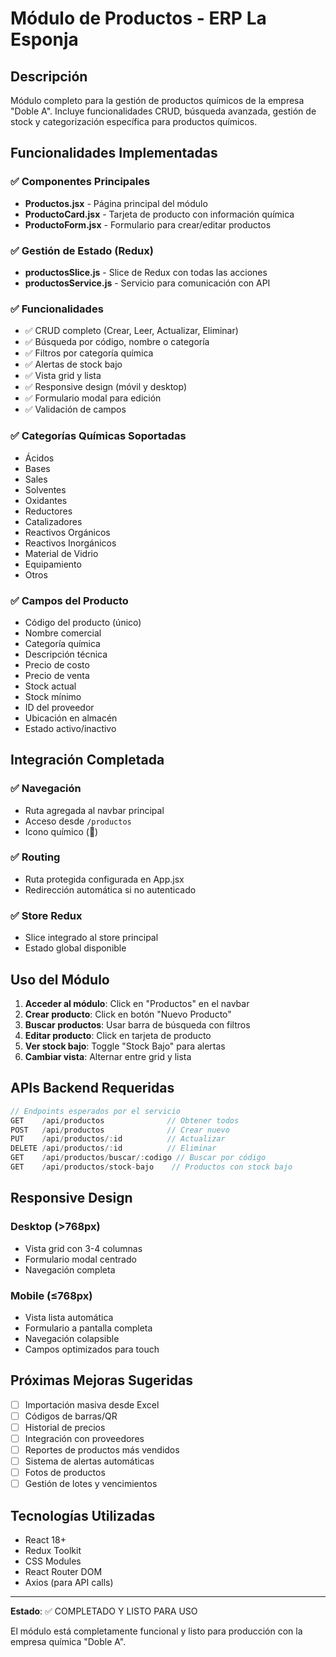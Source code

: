 # Módulo de Productos - ERP La Esponja

## Descripción
Módulo completo para la gestión de productos químicos de la empresa "Doble A". Incluye funcionalidades CRUD, búsqueda avanzada, gestión de stock y categorización específica para productos químicos.

## Funcionalidades Implementadas

### ✅ Componentes Principales
- **Productos.jsx** - Página principal del módulo
- **ProductoCard.jsx** - Tarjeta de producto con información química
- **ProductoForm.jsx** - Formulario para crear/editar productos

### ✅ Gestión de Estado (Redux)
- **productosSlice.js** - Slice de Redux con todas las acciones
- **productosService.js** - Servicio para comunicación con API

### ✅ Funcionalidades
- ✅ CRUD completo (Crear, Leer, Actualizar, Eliminar)
- ✅ Búsqueda por código, nombre o categoría
- ✅ Filtros por categoría química
- ✅ Alertas de stock bajo
- ✅ Vista grid y lista
- ✅ Responsive design (móvil y desktop)
- ✅ Formulario modal para edición
- ✅ Validación de campos

### ✅ Categorías Químicas Soportadas
- Ácidos
- Bases
- Sales
- Solventes
- Oxidantes
- Reductores
- Catalizadores
- Reactivos Orgánicos
- Reactivos Inorgánicos
- Material de Vidrio
- Equipamiento
- Otros

### ✅ Campos del Producto
- Código del producto (único)
- Nombre comercial
- Categoría química
- Descripción técnica
- Precio de costo
- Precio de venta
- Stock actual
- Stock mínimo
- ID del proveedor
- Ubicación en almacén
- Estado activo/inactivo

## Integración Completada

### ✅ Navegación
- Ruta agregada al navbar principal
- Acceso desde `/productos`
- Icono químico (🧪)

### ✅ Routing
- Ruta protegida configurada en App.jsx
- Redirección automática si no autenticado

### ✅ Store Redux
- Slice integrado al store principal
- Estado global disponible

## Uso del Módulo

1. **Acceder al módulo**: Click en "Productos" en el navbar
2. **Crear producto**: Click en botón "Nuevo Producto"
3. **Buscar productos**: Usar barra de búsqueda con filtros
4. **Editar producto**: Click en tarjeta de producto
5. **Ver stock bajo**: Toggle "Stock Bajo" para alertas
6. **Cambiar vista**: Alternar entre grid y lista

## APIs Backend Requeridas

```javascript
// Endpoints esperados por el servicio
GET    /api/productos              // Obtener todos
POST   /api/productos              // Crear nuevo
PUT    /api/productos/:id          // Actualizar
DELETE /api/productos/:id          // Eliminar
GET    /api/productos/buscar/:codigo // Buscar por código
GET    /api/productos/stock-bajo    // Productos con stock bajo
```

## Responsive Design

### Desktop (>768px)
- Vista grid con 3-4 columnas
- Formulario modal centrado
- Navegación completa

### Mobile (≤768px)
- Vista lista automática
- Formulario a pantalla completa
- Navegación colapsible
- Campos optimizados para touch

## Próximas Mejoras Sugeridas

- [ ] Importación masiva desde Excel
- [ ] Códigos de barras/QR
- [ ] Historial de precios
- [ ] Integración con proveedores
- [ ] Reportes de productos más vendidos
- [ ] Sistema de alertas automáticas
- [ ] Fotos de productos
- [ ] Gestión de lotes y vencimientos

## Tecnologías Utilizadas

- React 18+
- Redux Toolkit
- CSS Modules
- React Router DOM
- Axios (para API calls)

---

**Estado**: ✅ COMPLETADO Y LISTO PARA USO

El módulo está completamente funcional y listo para producción con la empresa química "Doble A".